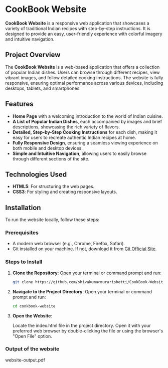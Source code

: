 # CookBook Website

**CookBook Website** is a responsive web application that showcases a variety of traditional Indian recipes with step-by-step instructions. It is designed to provide an easy, user-friendly experience with colorful imagery and intuitive navigation.

## Project Overview
The **CookBook Website** is a web-based application that offers a collection of popular Indian dishes. Users can browse through different recipes, view vibrant images, and follow detailed cooking instructions. The website is fully responsive, ensuring optimal performance across various devices, including desktops, tablets, and smartphones.

## Features
- **Home Page** with a welcoming introduction to the world of Indian cuisine.
- **A List of Popular Indian Dishes**, each accompanied by images and brief descriptions, showcasing the rich variety of flavors.
- **Detailed, Step-by-Step Cooking Instructions** for each dish, making it easy for users to recreate authentic Indian recipes at home.
- **Fully Responsive Design**, ensuring a seamless viewing experience on both mobile and desktop devices.
- **Simple and Intuitive Navigation**, allowing users to easily browse through different sections of the site.

## Technologies Used
- **HTML5**: For structuring the web pages.
- **CSS3**: For styling and creating responsive layouts.

## Installation
To run the website locally, follow these steps:

### Prerequisites
- A modern web browser (e.g., Chrome, Firefox, Safari).
- Git installed on your machine. If not, download it from [Git Official Site](https://git-scm.com/).

### Steps to Install
1. **Clone the Repository**:
   Open your terminal or command prompt and run:
   ```bash
   git clone https://github.com/shivakumarmurarishetti/CookBook-Website
2. **Navigate to the Project Directory**:
   Open your terminal or command prompt and run:
   ```bash
   cd cookbook-website
3. **Open the Website**:
   
   Locate the index.html file in the project directory.
   Open it with your preferred web browser by double-clicking the file or using the browser's "Open File" option.
   
 ### Output of the website
 website-output.pdf
  
